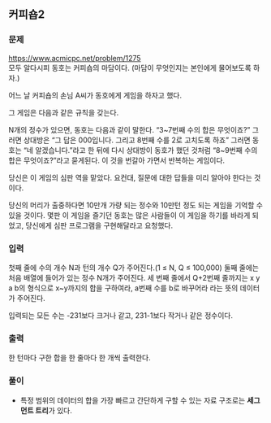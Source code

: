 ## 커피숍2

### 문제
https://www.acmicpc.net/problem/1275  
모두 알다시피 동호는 커피숍의 마담이다. (마담이 무엇인지는 본인에게 물어보도록 하자.)

어느 날 커피숍의 손님 A씨가 동호에게 게임을 하자고 했다.

그 게임은 다음과 같은 규칙을 갖는다.

N개의 정수가 있으면, 동호는 다음과 같이 말한다. “3~7번째 수의 합은 무엇이죠?” 그러면 상대방은 “그 답은 000입니다. 그리고 8번째 수를 2로 고치도록 하죠” 그러면 동호는 “네 알겠습니다.”라고 한 뒤에 다시 상대방이 동호가 했던 것처럼 “8~9번째 수의 합은 무엇이죠?”라고 묻게된다. 이 것을 번갈아 가면서 반복하는 게임이다.

당신은 이 게임의 심판 역을 맡았다. 요컨대, 질문에 대한 답들을 미리 알아야 한다는 것이다.

당신의 머리가 출중하다면 10만개 가량 되는 정수와 10만턴 정도 되는 게임을 기억할 수 있을 것이다. 몇판 이 게임을 즐기던 동호는 많은 사람들이 이 게임을 하기를 바라게 되었고, 당신에게 심판 프로그램을 구현해달라고 요청했다.

### 입력
첫째 줄에 수의 개수 N과 턴의 개수 Q가 주어진다.(1 ≤ N, Q ≤ 100,000) 둘째 줄에는 처음 배열에 들어가 있는 정수 N개가 주어진다. 세 번째 줄에서 Q+2번째 줄까지는 x y a b의 형식으로 x~y까지의 합을 구하여라, a번째 수를 b로 바꾸어라 라는 뜻의 데이터가 주어진다.

입력되는 모든 수는 -231보다 크거나 같고, 231-1보다 작거나 같은 정수이다.

### 출력
한 턴마다 구한 합을 한 줄마다 한 개씩 출력한다.

### 풀이
- 특정 범위의 데이터의 합을 가장 빠르고 간단하게 구할 수 있는 자료 구조로는 **세그먼트 트리**가 있다.

